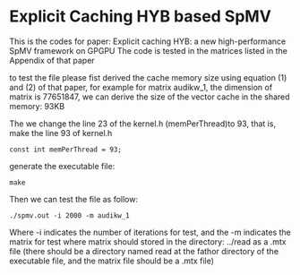 # Explicit Caching HYB based SpMV
This is the codes for paper: Explicit caching HYB: a new high-performance SpMV framework on GPGPU 
The code is tested in the matrices listed in the Appendix of that paper

to test the file please fist derived the cache memory size using equation (1) and (2) of that paper, 
for example for matrix audikw_1, the dimension of matrix is 77651847, we can derive the size 
of the vector cache in the shared memory: 93KB

The we change the line 23 of the kernel.h (memPerThread)to 93, that is, make the line 93 of kernel.h
```
const int memPerThread = 93;
```
generate the executable file:
```
make
```

Then we can test the file as follow:
```
./spmv.out -i 2000 -m audikw_1
```

Where -i indicates the number of iterations for test, and the -m indicates the matrix for test
where matrix should stored in the directory: ../read as a .mtx file (there should be a directory
named read at the fathor directory of the executable file, and the matrix file should be a 
.mtx file)
